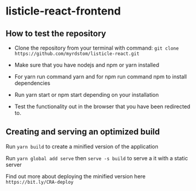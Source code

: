 # listicle-react-frontend

## How to test the repository

 - Clone the repository from your terminal with command: `git clone https://github.com/myrdstom/listicle-react.git`
 
- Make sure that you have nodejs and npm or yarn installed

- For yarn run command yarn and for npm run command npm to install dependencies

- Run yarn start or npm start depending on your installation

- Test the functionality out in the browser that you have been redirected to.

## Creating and serving an optimized build

Run `yarn build` to create a minified version of the application

Run `yarn global add serve` then `serve -s build` to serve a it with a static server

Find out more about deploying the minified version here ` https://bit.ly/CRA-deploy`

